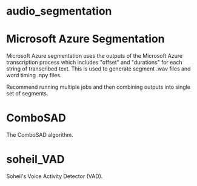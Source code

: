 # audio_segmentation

# Microsoft Azure Segmentation 

Microsoft Azure segmentation uses the outputs of the Microsoft Azure transcription process which includes "offset" and "durations" for each string of transcribed text. This is used to generate segment .wav files and word timing .npy files. 

Recommend running multiple jobs and then combining outputs into single set of segments. 


# ComboSAD 

The ComboSAD algorithm. 



# soheil_VAD 

Soheil's Voice Activity Detector (VAD). 

